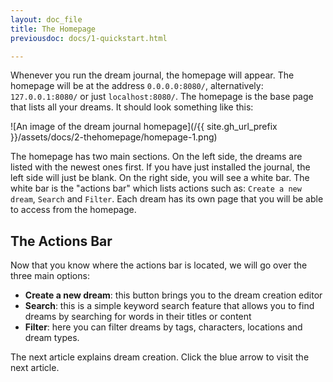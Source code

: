 ```yaml
---
layout: doc_file
title: The Homepage
previousdoc: docs/1-quickstart.html

---
```


Whenever you run the dream journal, the homepage will appear. The homepage will be at the address `0.0.0.0:8080/`, alternatively: `127.0.0.1:8080/` or just `localhost:8080/`. The homepage is the base page that lists all your dreams. It should look something like this: 

![An image of the dream journal homepage](/{{ site.gh_url_prefix }}/assets/docs/2-thehomepage/homepage-1.png)

The homepage has two main sections. On the left side, the dreams are listed with the newest ones first. If you have just installed the journal, the left side will just be blank. On the right side, you will see a white bar. The white bar is the "actions bar" which lists actions such as: `Create a new dream`, `Search` and `Filter`. Each dream has its own page that you will be able to access from the homepage.

## The Actions Bar
Now that you know where the actions bar is located, we will go over the three main options:
* **Create a new dream**: this button brings you to the dream creation editor
* **Search**: this is a simple keyword search feature that allows you to find dreams by searching for words in their titles or content
* **Filter**: here you can filter dreams by tags, characters, locations and dream types.

The next article explains dream creation. Click the blue arrow to visit the next article.
